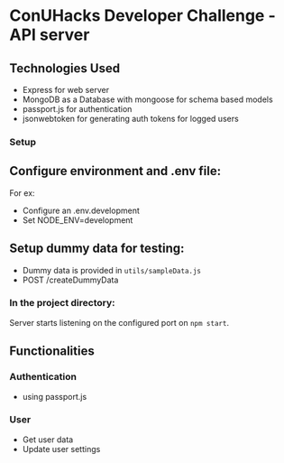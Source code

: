 # ConUHacks Developer Challenge - API server

## Technologies Used

- Express for web server
- MongoDB as a Database with mongoose for schema based models
- passport.js for authentication
- jsonwebtoken for generating auth tokens for logged users

### Setup
## Configure environment and .env file:
For ex:
 - Configure an .env.development
 - Set NODE_ENV=development

## Setup dummy data for testing:
- Dummy data is provided in `utils/sampleData.js`
- POST /createDummyData

### In the project directory:

Server starts listening on the configured port on `npm start`.

## Functionalities

### Authentication

- using passport.js

### User

- Get user data
- Update user settings
